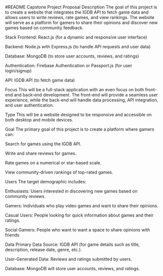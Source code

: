 #README
Capstone Project Proposal
Description
The goal of this project is to create a website that integrates the IGDB API to fetch game data and allows users to write reviews, rate games, and view rankings. The website will serve as a platform for gamers to share their opinions and discover new games based on community feedback.

Stack
Frontend: React.js (for a dynamic and responsive user interface)

Backend: Node.js with Express.js (to handle API requests and user data)

Database: MongoDB (to store user accounts, reviews, and ratings)

Authentication: Firebase Authentication or Passport.js (for user login/signup)

API: IGDB API (to fetch game data)

Focus
This will be a full-stack application with an even focus on both front-end and back-end development. The front-end will provide a seamless user experience, while the back-end will handle data processing, API integration, and user authentication.

Type
This will be a website designed to be responsive and accessible on both desktop and mobile devices.

Goal
The primary goal of this project is to create a platform where gamers can:

Search for games using the IGDB API.

Write and share reviews for games.

Rate games on a numerical or star-based scale.

View community-driven rankings of top-rated games.

Users
The target demographic includes:

Enthusiasts: Users interested in discovering new games based on community reviews.

Gamers: Individuals who play video games and want to share their opinions.

Casual Users: People looking for quick information about games and their ratings.

Social Gamers: People who want to want a space to share opinions with friends

Data
Primary Data Source: IGDB API (for game details such as title, description, release date, genre, etc.).

User-Generated Data: Reviews and ratings submitted by users.

Database: MongoDB will store user accounts, reviews, and ratings.
